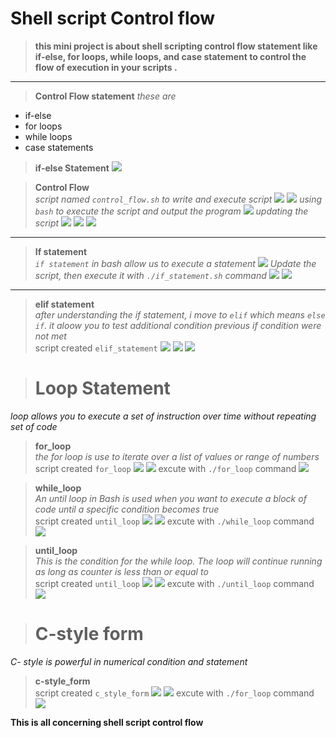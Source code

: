 # **Shell script Control flow**

>**this mini project is about shell scripting control flow statement like if-else, for loops, while loops, and case statement to control the flow of execution in your scripts .**

----
> **Control Flow statement**
_these are_
- if-else
- for loops
- while loops
- case statements

> **if-else Statement**
![](./img/1.%20if-else.jpg)

>**Control Flow**<br>
_script named `control_flow.sh` to write and execute script_
![](./img/2.%20control%20f.jpg)
![](./img/2.0%20control%20vs.jpg)
_using `bash` to execute the script and output the program_
![](./img/3.%20execute.jpg)
_updating the script_
![](./img/4.%20....upda.jpg)
![](./img/3.%20execute.jpg)
![](./img/4.1.jpg)
---

>**If statement**<br>
_`if statement` in bash allow us to execute a statement_
![](./img/if.statement.jpg)
_Update the script, then execute it with `./if_statement.sh` command_
![](./img/5.1%20if.statement.jpg)
![](./img/5.2%20if%20execute.jpg)
---
>**elif statement**<br>
_after understanding the if statement, i move to `elif` which means `else if`. it aloow you to test additional condition previous if condition were not met_<br>
script created `elif_statement`
![](./img/6.%20create.jpg)
![](./img/6.%20elif%20editor.jpg)
![](./img/6.1%20outut.jpg)

># **Loop Statement**<br>
_loop allows you to execute a set of instruction over time without repeating set of code_

>**for_loop**<br>
_the for loop is use to iterate over a list of values or range of numbers_<br>
script created `for_loop`
![](./img/7%20for%20loop.jpg)
![](./img/7.%20for%20loop.jpg)
excute with `./for_loop` command
![](./img/7.1%20output.jpg)


>**while_loop**<br>
_An until loop in Bash is used when you want to execute a block of code until a specific condition becomes true_<br>
script created `until_loop`
![](./img/while%20loop%20fol.jpg)
![](./img/8%20whilw%20loop%20editor.jpg)
excute with `./while_loop` command
![](./img/8.%20output%20whie.jpg)

>**until_loop**<br>
_This is the condition for the while loop. The loop will continue running as long as counter is less than or equal to_<br>
script created `until_loop`
![](./img/untill%20created.jpg)
![](./img/9.%20untill%20loop.jpg)
excute with `./until_loop` command
![](./img/9.0%20output%20until.jpg)


># **C-style form**<br>
_C- style is powerful in numerical condition and statement_

>**c-style_form**<br>
script created `c_style_form`
![](./img/c%20form.jpg)
![](./img/10.%20c%20style.jpg)
excute with `./for_loop` command
![](./img/10.%20output.jpg)


**This is all concerning shell script control flow**